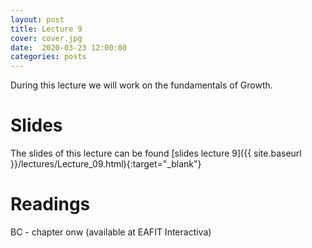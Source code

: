 ```yaml
---
layout: post
title: Lecture 9
cover: cover.jpg
date:  2020-03-23 12:00:00
categories: posts
---
```


During this lecture we will work on the fundamentals of Growth.


# Slides

The slides of this lecture can be found [slides lecture 9]({{ site.baseurl }}/lectures/Lecture_09.html){:target="_blank"}

# Readings

BC - chapter onw (available at EAFIT Interactiva)
